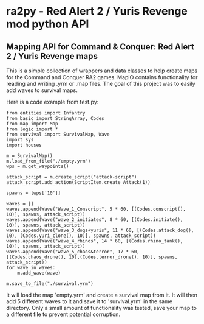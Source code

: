 # ra2py - Red Alert 2 / Yuris Revenge mod python API
## Mapping API for Command & Conquer: Red Alert 2 / Yuris Revenge maps
This is a simple collection of wrappers and data classes to help create maps for the Command and Conquer RA2 games.
MapIO contains functionality for reading and writing .yrm or .map files.
The goal of this project was to easily add waves to survival maps.

Here is a code example from test.py:
```from mapio import MapIO
from entities import Infantry
from basic import StringArray, Codes
from map import Map
from logic import *
from survival import SurvivalMap, Wave
import sys
import houses

m = SurvivalMap()
m.load_from_file("./empty.yrm")
wps = m.get_waypoints()

attack_script = m.create_script("attack-script")
attack_script.add_action(ScriptItem.create_Attack(1))

spawns = [wps['10']]

waves = []
waves.append(Wave("Wave_1_Conscript", 5 * 60, [(Codes.conscript(), 10)], spawns, attack_script))
waves.append(Wave("wave_2_initiates", 8 * 60, [(Codes.initiate(), 10)], spawns, attack_script))
waves.append(Wave("wave_3_dogs+yuris", 11 * 60, [(Codes.attack_dog(), 10), (Codes.yuri_clone(), 10)], spawns, attack_script))
waves.append(Wave("wave_4_rhinos", 14 * 60, [(Codes.rhino_tank(), 10)], spawns, attack_script))
waves.append(Wave("wave_5_chaos&terror", 17 * 60, [(Codes.chaos_drone(), 10),(Codes.terror_drone(), 10)], spawns, attack_script))
for wave in waves:
    m.add_wave(wave)

m.save_to_file("./survival.yrm")
```

It will load the map 'empty.yrm' and create a survival map from it. It will then add 5 different waves to it and save it to 'survival.yrm' in the same directory.
Only a small amount of functionality was tested, save your map to a different file to prevent potential corruption.
